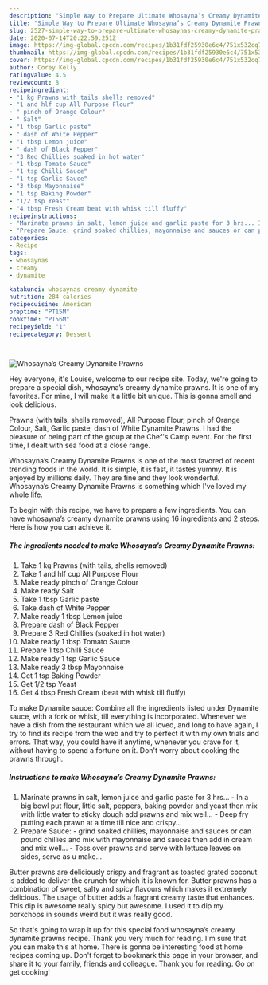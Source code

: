 ```yaml
---
description: "Simple Way to Prepare Ultimate Whosayna’s Creamy Dynamite Prawns"
title: "Simple Way to Prepare Ultimate Whosayna’s Creamy Dynamite Prawns"
slug: 2527-simple-way-to-prepare-ultimate-whosaynas-creamy-dynamite-prawns
date: 2020-07-14T20:22:59.251Z
image: https://img-global.cpcdn.com/recipes/1b31fdf25930e6c4/751x532cq70/whosaynas-creamy-dynamite-prawns-recipe-main-photo.jpg
thumbnail: https://img-global.cpcdn.com/recipes/1b31fdf25930e6c4/751x532cq70/whosaynas-creamy-dynamite-prawns-recipe-main-photo.jpg
cover: https://img-global.cpcdn.com/recipes/1b31fdf25930e6c4/751x532cq70/whosaynas-creamy-dynamite-prawns-recipe-main-photo.jpg
author: Corey Kelly
ratingvalue: 4.5
reviewcount: 8
recipeingredient:
- "1 kg Prawns with tails shells removed"
- "1 and hlf cup All Purpose Flour"
- " pinch of Orange Colour"
- " Salt"
- "1 tbsp Garlic paste"
- " dash of White Pepper"
- "1 tbsp Lemon juice"
- " dash of Black Pepper"
- "3 Red Chillies soaked in hot water"
- "1 tbsp Tomato Sauce"
- "1 tsp Chilli Sauce"
- "1 tsp Garlic Sauce"
- "3 tbsp Mayonnaise"
- "1 tsp Baking Powder"
- "1/2 tsp Yeast"
- "4 tbsp Fresh Cream beat with whisk till fluffy"
recipeinstructions:
- "Marinate prawns in salt, lemon juice and garlic paste for 3 hrs... In a big bowl put flour, little salt, peppers, baking powder and yeast then mix with little water to sticky dough add prawns and mix well... Deep fry putting each prawn at a time till nice and crispy..."
- "Prepare Sauce: grind soaked chillies, mayonnaise and sauces or can pound chillies and mix with mayonnaise and sauces then add in cream and mix well... Toss over prawns and serve with lettuce leaves on sides, serve as u make..."
categories:
- Recipe
tags:
- whosaynas
- creamy
- dynamite

katakunci: whosaynas creamy dynamite 
nutrition: 284 calories
recipecuisine: American
preptime: "PT15M"
cooktime: "PT56M"
recipeyield: "1"
recipecategory: Dessert

---
```



![Whosayna’s Creamy Dynamite Prawns](https://img-global.cpcdn.com/recipes/1b31fdf25930e6c4/751x532cq70/whosaynas-creamy-dynamite-prawns-recipe-main-photo.jpg)

Hey everyone, it's Louise, welcome to our recipe site. Today, we're going to prepare a special dish, whosayna’s creamy dynamite prawns. It is one of my favorites. For mine, I will make it a little bit unique. This is gonna smell and look delicious.

Prawns (with tails, shells removed), All Purpose Flour, pinch of Orange Colour, Salt, Garlic paste, dash of White Dynamite Prawns. I had the pleasure of being part of the group at the Chef&#39;s Camp event. For the first time, I dealt with sea food at a close range.

Whosayna’s Creamy Dynamite Prawns is one of the most favored of recent trending foods in the world. It is simple, it is fast, it tastes yummy. It is enjoyed by millions daily. They are fine and they look wonderful. Whosayna’s Creamy Dynamite Prawns is something which I've loved my whole life.


To begin with this recipe, we have to prepare a few ingredients. You can have whosayna’s creamy dynamite prawns using 16 ingredients and 2 steps. Here is how you can achieve it.

<!--inarticleads1-->

##### The ingredients needed to make Whosayna’s Creamy Dynamite Prawns:

1. Take 1 kg Prawns (with tails, shells removed)
1. Take 1 and hlf cup All Purpose Flour
1. Make ready  pinch of Orange Colour
1. Make ready  Salt
1. Take 1 tbsp Garlic paste
1. Take  dash of White Pepper
1. Make ready 1 tbsp Lemon juice
1. Prepare  dash of Black Pepper
1. Prepare 3 Red Chillies (soaked in hot water)
1. Make ready 1 tbsp Tomato Sauce
1. Prepare 1 tsp Chilli Sauce
1. Make ready 1 tsp Garlic Sauce
1. Make ready 3 tbsp Mayonnaise
1. Get 1 tsp Baking Powder
1. Get 1/2 tsp Yeast
1. Get 4 tbsp Fresh Cream (beat with whisk till fluffy)


To make Dynamite sauce: Combine all the ingredients listed under Dynamite sauce, with a fork or whisk, till everything is incorporated. Whenever we have a dish from the restaurant which we all loved, and long to have again, I try to find its recipe from the web and try to perfect it with my own trials and errors. That way, you could have it anytime, whenever you crave for it, without having to spend a fortune on it. Don&#39;t worry about cooking the prawns through. 

<!--inarticleads2-->

##### Instructions to make Whosayna’s Creamy Dynamite Prawns:

1. Marinate prawns in salt, lemon juice and garlic paste for 3 hrs... - In a big bowl put flour, little salt, peppers, baking powder and yeast then mix with little water to sticky dough add prawns and mix well... - Deep fry putting each prawn at a time till nice and crispy...
1. Prepare Sauce: - grind soaked chillies, mayonnaise and sauces or can pound chillies and mix with mayonnaise and sauces then add in cream and mix well... - Toss over prawns and serve with lettuce leaves on sides, serve as u make...


Butter prawns are deliciously crispy and fragrant as toasted grated coconut is added to deliver the crunch for which it is known for. Butter prawns has a combination of sweet, salty and spicy flavours which makes it extremely delicious. The usage of butter adds a fragrant creamy taste that enhances. This dip is awesome really spicy but awesome. I used it to dip my porkchops in sounds weird but it was really good. 

So that's going to wrap it up for this special food whosayna’s creamy dynamite prawns recipe. Thank you very much for reading. I'm sure that you can make this at home. There is gonna be interesting food at home recipes coming up. Don't forget to bookmark this page in your browser, and share it to your family, friends and colleague. Thank you for reading. Go on get cooking!
